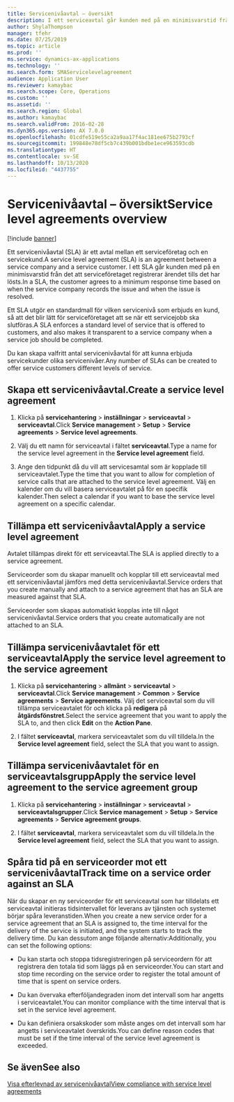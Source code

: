 ```yaml
---
title: Servicenivåavtal – översikt
description: I ett serviceavtal går kunden med på en minimisvarstid från det att serviceföretaget registrerar ärendet tills det har lösts.
author: ShylaThompson
manager: tfehr
ms.date: 07/25/2019
ms.topic: article
ms.prod: ''
ms.service: dynamics-ax-applications
ms.technology: ''
ms.search.form: SMAServicelevelagreement
audience: Application User
ms.reviewer: kamaybac
ms.search.scope: Core, Operations
ms.custom: ''
ms.assetid: ''
ms.search.region: Global
ms.author: kamaybac
ms.search.validFrom: 2016-02-28
ms.dyn365.ops.version: AX 7.0.0
ms.openlocfilehash: 01cdfe519e55ca2a9aa17f4ac181ee675b2793cf
ms.sourcegitcommit: 199848e78df5cb7c439b001bdbe1ece963593cdb
ms.translationtype: HT
ms.contentlocale: sv-SE
ms.lasthandoff: 10/13/2020
ms.locfileid: "4437755"
---
```

# <a name="service-level-agreements-overview"></a><span data-ttu-id="9dd5f-103">Servicenivåavtal – översikt</span><span class="sxs-lookup"><span data-stu-id="9dd5f-103">Service level agreements overview</span></span>       

[!include [banner](../includes/banner.md)]


<span data-ttu-id="9dd5f-104">Ett servicenivåavtal (SLA) är ett avtal mellan ett serviceföretag och en servicekund.</span><span class="sxs-lookup"><span data-stu-id="9dd5f-104">A service level agreement (SLA) is an agreement between a service company and a service customer.</span></span> <span data-ttu-id="9dd5f-105">I ett SLA går kunden med på en minimisvarstid från det att serviceföretaget registrerar ärendet tills det har lösts.</span><span class="sxs-lookup"><span data-stu-id="9dd5f-105">In a SLA, the customer agrees to a minimum response time based on when the service company records the issue and when the issue is resolved.</span></span>

<span data-ttu-id="9dd5f-106">Ett SLA utgör en standardmall för vilken servicenivå som erbjuds en kund, så att det blir lätt för serviceföretaget att se när ett servicejobb ska slutföras.</span><span class="sxs-lookup"><span data-stu-id="9dd5f-106">A SLA enforces a standard level of service that is offered to customers, and also makes it transparent to a service company when a service job should be completed.</span></span>

<span data-ttu-id="9dd5f-107">Du kan skapa valfritt antal servicenivåavtal för att kunna erbjuda servicekunder olika servicenivåer.</span><span class="sxs-lookup"><span data-stu-id="9dd5f-107">Any number of SLAs can be created to offer service customers different levels of service.</span></span>

## <a name="create-a-service-level-agreement"></a><span data-ttu-id="9dd5f-108">Skapa ett servicenivåavtal.</span><span class="sxs-lookup"><span data-stu-id="9dd5f-108">Create a service level agreement</span></span>

1.  <span data-ttu-id="9dd5f-109">Klicka på **servicehantering** \> **inställningar** \> **serviceavtal** \> **serviceavtal**.</span><span class="sxs-lookup"><span data-stu-id="9dd5f-109">Click **Service management** \> **Setup** \> **Service agreements** \> **Service level agreements**.</span></span>

2.  <span data-ttu-id="9dd5f-110">Välj du ett namn för serviceavtal i fältet **serviceavtal**.</span><span class="sxs-lookup"><span data-stu-id="9dd5f-110">Type a name for the service level agreement in the **Service level agreement** field.</span></span>

3.  <span data-ttu-id="9dd5f-111">Ange den tidpunkt då du vill att servicesamtal som är kopplade till serviceavtalet.</span><span class="sxs-lookup"><span data-stu-id="9dd5f-111">Type the time that you want to allow for completion of service calls that are attached to the service level agreement.</span></span> <span data-ttu-id="9dd5f-112">Välj en kalender om du vill basera serviceavtalet på för en specifik kalender.</span><span class="sxs-lookup"><span data-stu-id="9dd5f-112">Then select a calendar if you want to base the service level agreement on a specific calendar.</span></span>

## <a name="apply-a-service-level-agreement"></a><span data-ttu-id="9dd5f-113">Tillämpa ett servicenivåavtal</span><span class="sxs-lookup"><span data-stu-id="9dd5f-113">Apply a service level agreement</span></span>

<span data-ttu-id="9dd5f-114">Avtalet tillämpas direkt för ett serviceavtal.</span><span class="sxs-lookup"><span data-stu-id="9dd5f-114">The SLA is applied directly to a service agreement.</span></span>

<span data-ttu-id="9dd5f-115">Serviceorder som du skapar manuellt och kopplar till ett serviceavtal med ett servicenivåavtal jämförs med detta servicenivåavtal.</span><span class="sxs-lookup"><span data-stu-id="9dd5f-115">Service orders that you create manually and attach to a service agreement that has an SLA are measured against that SLA.</span></span>

<span data-ttu-id="9dd5f-116">Serviceorder som skapas automatiskt kopplas inte till något servicenivåavtal.</span><span class="sxs-lookup"><span data-stu-id="9dd5f-116">Service orders that you create automatically are not attached to an SLA.</span></span>

## <a name="apply-the-service-level-agreement-to-the-service-agreement"></a><span data-ttu-id="9dd5f-117">Tillämpa servicenivåavtalet för ett serviceavtal</span><span class="sxs-lookup"><span data-stu-id="9dd5f-117">Apply the service level agreement to the service agreement</span></span>

1.  <span data-ttu-id="9dd5f-118">Klicka på **servicehantering** \> **allmänt** \> **serviceavtal** \> **serviceavtal**.</span><span class="sxs-lookup"><span data-stu-id="9dd5f-118">Click **Service management** \> **Common** \> **Service agreements** \> **Service agreements**.</span></span> <span data-ttu-id="9dd5f-119">Välj det serviceavtal som du vill tillämpa serviceavtalet för och klicka på **redigera** på **åtgärdsfönstret**.</span><span class="sxs-lookup"><span data-stu-id="9dd5f-119">Select the service agreement that you want to apply the SLA to, and then click **Edit** on the **Action Pane**.</span></span>

2.  <span data-ttu-id="9dd5f-120">I fältet **serviceavtal**, markera serviceavtalet som du vill tilldela.</span><span class="sxs-lookup"><span data-stu-id="9dd5f-120">In the **Service level agreement** field, select the SLA that you want to assign.</span></span>

## <a name="apply-the-service-level-agreement-to-the-service-agreement-group"></a><span data-ttu-id="9dd5f-121">Tillämpa servicenivåavtalet för en serviceavtalsgrupp</span><span class="sxs-lookup"><span data-stu-id="9dd5f-121">Apply the service level agreement to the service agreement group</span></span>

1.  <span data-ttu-id="9dd5f-122">Klicka på **servicehantering** \> **inställningar** \> **serviceavtal** \> **serviceavtalsgrupper**.</span><span class="sxs-lookup"><span data-stu-id="9dd5f-122">Click **Service management** \> **Setup** \> **Service agreements** \> **Service agreement groups**.</span></span>

2.  <span data-ttu-id="9dd5f-123">I fältet **serviceavtal**, markera serviceavtalet som du vill tilldela.</span><span class="sxs-lookup"><span data-stu-id="9dd5f-123">In the **Service level agreement** field, select the SLA that you want to assign.</span></span>

## <a name="track-time-on-a-service-order-against-an-sla"></a><span data-ttu-id="9dd5f-124">Spåra tid på en serviceorder mot ett servicenivåavtal</span><span class="sxs-lookup"><span data-stu-id="9dd5f-124">Track time on a service order against an SLA</span></span>

<span data-ttu-id="9dd5f-125">När du skapar en ny serviceorder för ett serviceavtal som har tilldelats ett serviceavtal initieras tidsintervallet för leverans av tjänsten och systemet börjar spåra leveranstiden.</span><span class="sxs-lookup"><span data-stu-id="9dd5f-125">When you create a new service order for a service agreement that an SLA is assigned to, the time interval for the delivery of the service is initiated, and the system starts to track the delivery time.</span></span> <span data-ttu-id="9dd5f-126">Du kan dessutom ange följande alternativ:</span><span class="sxs-lookup"><span data-stu-id="9dd5f-126">Additionally, you can set the following options:</span></span>

  - <span data-ttu-id="9dd5f-127">Du kan starta och stoppa tidsregistreringen på serviceordern för att registrera den totala tid som läggs på en serviceorder.</span><span class="sxs-lookup"><span data-stu-id="9dd5f-127">You can start and stop time recording on the service order to register the total amount of time that is spent on service orders.</span></span>

  - <span data-ttu-id="9dd5f-128">Du kan övervaka efterföljandegraden inom det intervall som har angetts i serviceavtalet.</span><span class="sxs-lookup"><span data-stu-id="9dd5f-128">You can monitor compliance with the time interval that is set in the service level agreement.</span></span>

  - <span data-ttu-id="9dd5f-129">Du kan definiera orsakskoder som måste anges om det intervall som har angetts i serviceavtalet överskrids.</span><span class="sxs-lookup"><span data-stu-id="9dd5f-129">You can define reason codes that must be set if the time interval of the service level agreement is exceeded.</span></span>

## <a name="see-also"></a><span data-ttu-id="9dd5f-130">Se även</span><span class="sxs-lookup"><span data-stu-id="9dd5f-130">See also</span></span>

[<span data-ttu-id="9dd5f-131">Visa efterlevnad av servicenivåavtal</span><span class="sxs-lookup"><span data-stu-id="9dd5f-131">View compliance with service level agreements</span></span>](view-compliance-with-service-level-agreements.md)

  


